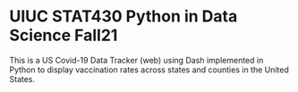 # UIUC STAT430 Python in Data Science Fall21 

This is a US Covid-19 Data Tracker (web) using Dash implemented in Python to display vaccination rates across states and counties in the United States.
